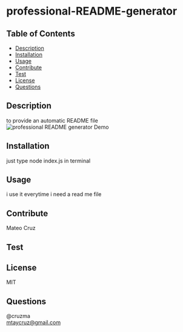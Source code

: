 # professional-README-generator
  

  ## Table of Contents
  - [Description](#description)
  - [Installation](#install)
  - [Usage](#usage)
  - [Contribute](#contribute)
  - [Test](#test)
  - [License](#license)
  - [Questions](#questions)

  ## Description
  to provide an automatic README file<br/>
  ![professional README generator Demo](src/demo.gif)

  ## Installation
  just type node index.js in terminal

  ## Usage
  i use it everytime i need a read me file

  ## Contribute
  Mateo Cruz

  ## Test
  

  ## License
  MIT

  ## Questions
  @cruzma</br>
  mtaycruz@gmail.com

  
